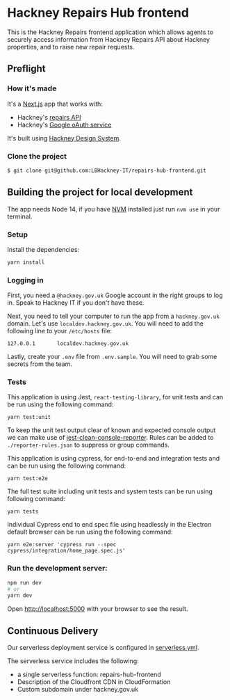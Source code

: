 # Hackney Repairs Hub frontend

This is the Hackney Repairs frontend application which allows agents to securely access information from Hackney Repairs API about Hackney properties, and to raise new repair requests.

## Preflight

### How it's made

It's a [Next.js](https://nextjs.org) app that works with:

- Hackney's [repairs API](https://github.com/LBHackney-IT/repairs-api)
- Hackney's [Google oAuth service](https://github.com/LBHackney-IT/LBH-Google-auth)

It's built using [Hackney Design System](https://github.com/LBHackney-IT/lbh-frontend).

### Clone the project

```sh
$ git clone git@github.com:LBHackney-IT/repairs-hub-frontend.git
```

## Building the project for local development

The app needs Node 14, if you have [NVM](https://github.com/nvm-sh/nvm) installed just run `nvm use` in your terminal.

### Setup

Install the dependencies:

```bash
yarn install
```

### Logging in

First, you need a `@hackney.gov.uk` Google account in the right groups to log in. Speak to Hackney IT if you don't have these.

Next, you need to tell your computer to run the app from a `hackney.gov.uk` domain. Let's use `localdev.hackney.gov.uk`. You will need to add the following line to your `/etc/hosts` file:

```
127.0.0.1       localdev.hackney.gov.uk
```

Lastly, create your `.env` file from `.env.sample`. You will need to grab some secrets from the team.

### Tests

This application is using Jest, `react-testing-library`, for unit tests and can be run using the following command:

```
yarn test:unit
```

To keep the unit test output clear of known and expected console output we can make use of [jest-clean-console-reporter](https://github.com/jevakallio/jest-clean-console-reporter). Rules can be added to `./reporter-rules.json` to suppress or group commands.

This application is using cypress, for end-to-end and integration tests and can be run using the following command:

```
yarn test:e2e
```

The full test suite including unit tests and system tests can be run using following command:

```
yarn tests
```

Individual Cypress end to end spec file using headlessly in the Electron default browser can be run using the following command:

```
yarn e2e:server 'cypress run --spec cypress/integration/home_page.spec.js'
```

### Run the development server:

```bash
npm run dev
# or
yarn dev
```

Open [http://localhost:5000](http://localhost:5000) with your browser to see the result.

## Continuous Delivery

Our serverless deployment service is configured in [serverless.yml](serverless.yml).

The serverless service includes the following:

- a single serverless function: repairs-hub-frontend
- Description of the Cloudfront CDN in CloudFormation
- Custom subdomain under hackney.gov.uk
